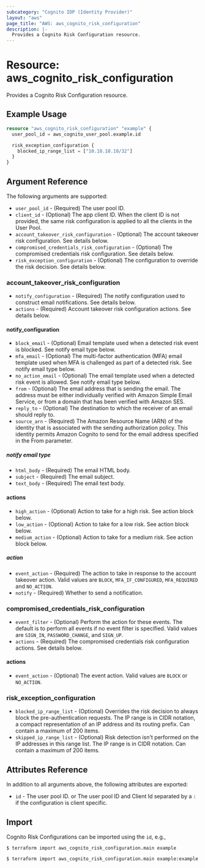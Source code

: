 ```yaml
---
subcategory: "Cognito IDP (Identity Provider)"
layout: "aws"
page_title: "AWS: aws_cognito_risk_configuration"
description: |-
  Provides a Cognito Risk Configuration resource.
---
```


# Resource: aws_cognito_risk_configuration

Provides a Cognito Risk Configuration resource.

## Example Usage

```terraform
resource "aws_cognito_risk_configuration" "example" {
  user_pool_id = aws_cognito_user_pool.example.id

  risk_exception_configuration {
    blocked_ip_range_list = ["10.10.10.10/32"]
  }
}
```

## Argument Reference

The following arguments are supported:

* `user_pool_id` - (Required) The user pool ID.
* `client_id` - (Optional) The app client ID. When the client ID is not provided, the same risk configuration is applied to all the clients in the User Pool.
* `account_takeover_risk_configuration` - (Optional) The account takeover risk configuration. See details below.
* `compromised_credentials_risk_configuration` - (Optional) The compromised credentials risk configuration. See details below.
* `risk_exception_configuration` - (Optional) The configuration to override the risk decision. See details below.

### account_takeover_risk_configuration

* `notify_configuration` - (Required) The notify configuration used to construct email notifications. See details below.
* `actions` - (Required) Account takeover risk configuration actions. See details below.

#### notify_configuration

* `block_email` - (Optional) Email template used when a detected risk event is blocked. See notify email type below.
* `mfa_email` - (Optional) The multi-factor authentication (MFA) email template used when MFA is challenged as part of a detected risk. See notify email type below.
* `no_action_email` - (Optional) The email template used when a detected risk event is allowed. See notify email type below.
* `from` - (Optional) The email address that is sending the email. The address must be either individually verified with Amazon Simple Email Service, or from a domain that has been verified with Amazon SES.
* `reply_to` - (Optional) The destination to which the receiver of an email should reply to.
* `source_arn` - (Required) The Amazon Resource Name (ARN) of the identity that is associated with the sending authorization policy. This identity permits Amazon Cognito to send for the email address specified in the From parameter.

##### notify email type

* `html_body` - (Required) The email HTML body.
* `subject` - (Required) The email subject.
* `text_body` - (Required) The email text body.

#### actions

* `high_action` - (Optional) Action to take for a high risk. See action block below.
* `low_action` - (Optional) Action to take for a low risk. See action block below.
* `medium_action` - (Optional) Action to take for a medium risk. See action block below.

##### action

* `event_action` - (Required) The action to take in response to the account takeover action. Valid values are `BLOCK`, `MFA_IF_CONFIGURED`, `MFA_REQUIRED` and `NO_ACTION`.
* `notify` - (Required) Whether to send a notification.

### compromised_credentials_risk_configuration

* `event_filter` - (Optional) Perform the action for these events. The default is to perform all events if no event filter is specified. Valid values are `SIGN_IN`, `PASSWORD_CHANGE`, and `SIGN_UP`.
* `actions` - (Required) The compromised credentials risk configuration actions. See details below.

#### actions

* `event_action` - (Optional) The event action. Valid values are `BLOCK` or `NO_ACTION`.

### risk_exception_configuration

* `blocked_ip_range_list` - (Optional) Overrides the risk decision to always block the pre-authentication requests.
  The IP range is in CIDR notation, a compact representation of an IP address and its routing prefix.
  Can contain a maximum of 200 items.
* `skipped_ip_range_list` - (Optional) Risk detection isn't performed on the IP addresses in this range list.
  The IP range is in CIDR notation.
  Can contain a maximum of 200 items.

## Attributes Reference

In addition to all arguments above, the following attributes are exported:

* `id` - The user pool ID. or The user pool ID and Client Id separated by a `:` if the configuration is client specific.

## Import

Cognito Risk Configurations can be imported using the `id`, e.g.,

```
$ terraform import aws_cognito_risk_configuration.main example
```

```
$ terraform import aws_cognito_risk_configuration.main example:example
```
